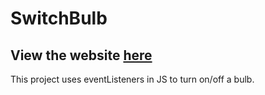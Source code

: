 # SwitchBulb 

## View the website [here](https://cometcoder192.github.io/SwitchBulb/)

This project uses eventListeners in JS to turn on/off a bulb. 
